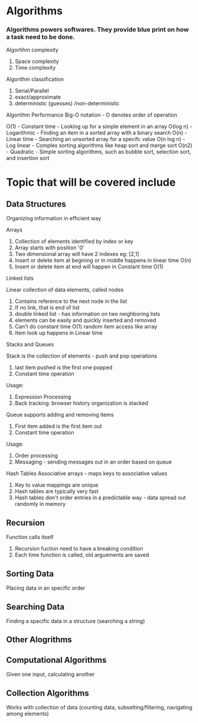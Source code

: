 # Algorithms

### Algorithms powers softwares. They provide blue print on how a task need to be done.

Algortihm complexity
1. Space complexity
2. Time complexity

Algorithm classification
1. Serial/Parallel
2. exact/approximate
3. deterministic (guesses) /non-deterministic

Algortihm Performance
Big-O notation - O denotes order of operation 

O(1) - Constant time - Looking up for a simple element in an array
O(log n) - Logarithmic - Finding an item in a sorted array with a binary search
O(n) - Linear time - Searching an unsorted array for a specifc value
O(n log n) - Log linear - Complex sorting algorithms like heap sort and merge sort
O(n2) - Quadratic - Simple sorting algorithms, such as bubble sort, selection sort, and insertion sort

# Topic that will be covered include 

## Data Structures

Organizing information in efficient way 

Arrays
1. Collection of elements identified by index or key 
2. Array starts with position '0'
3. Two dimensional array will have 2 indexes eg: [2,1]
4. Insert or delete item at begining or in middle happens in linear time O(n)
5. Insert or delete item at end will happen in Constant time O(1)

Linked lists

Linear collection of data elements, called nodes
1. Contains reference to the next node in the list
2. If no link, that is end of list
3. double linked list - has information on two neighboring lists
4. elements can be easily and quickly inserted and removed
5. Can't do constant time O(1) random item access like array 
6. Item look up happens in Linear time 

Stacks and Queues

Stack is the collection of elements - push and pop operations
1. last item pushed is the first one popped 
2. Constant time operation 

Usage:
1. Expression Processing
2. Back tracking: browser history organization is stacked

Queue supports adding and removing items
1. First item added is the first item out
2. Constant time operation

Usage:
1. Order processing
2. Messaging - sending messages out in an order based on queue


Hash Tables
Associative arrays - maps keys to associative values 
1. Key to value mappings are unique
2. Hash tables are typically very fast
3. Hash tables don't order entries in a predictable way - data spread out randomly in memory

## Recursion
Function calls itself 
1. Recursion fuction need to have a breaking condition
2. Each time function is called, old arguements are saved




## Sorting Data
Placing data in an specific order
## Searching Data
Finding a specific data in a structure (searching a string)
## Other Alogrithms

## Computational Algorithms
Given one input, calculating another 

## Collection Algorithms
Works with collection of data (counting data, subsetting/filtering, navigating among elements)

